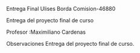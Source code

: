 Entrega Final 
Ulises Borda 
Comision-46880

Entrega del proyecto final de curso

Profesor :Maximiliano Cardenas

Observaciones
Entrega del proyecto final de curso. 